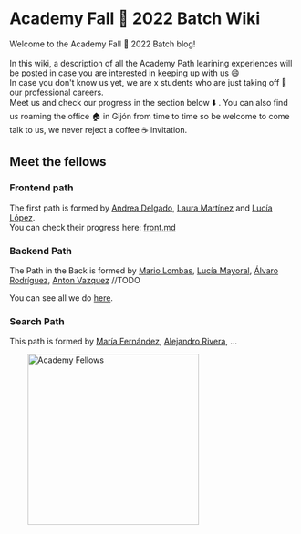 # Academy Fall :fallen_leaf: 2022 Batch Wiki

Welcome to the Academy Fall :fallen_leaf: 2022 Batch blog! <br><br>
In this wiki, a description of all the Academy Path learining experiences will be posted in case you are interested in keeping up with us 😄 <br>
In case you don't know us yet, we are x students who are just taking off 🚀 our professional careers.<br> Meet us and check our progress in the section below ⬇️ . You can also find us roaming the office 🏠 in Gijón from time to time so be welcome to come talk to us, we never reject a coffee ☕ invitation. <br>
## Meet the fellows


### Frontend path <br>
The first path is formed by [Andrea Delgado](https://github.com/andreadlgdo), [Laura Martínez](https://github.com/lauramargar) and [Lucía López](https://github.com/zhuzilu).<br>
You can check their progress here: [front.md](front.md)<br>

### Backend Path
The Path in the Back is formed by [Mario Lombas](https://github.com/mlombas), [Lucía Mayoral](https://github.com/luciamayo), [Álvaro Rodríguez](https://github.com/alvarorg14), [Anton Vazquez](https://github.com/AntonVazquez) //TODO

You can see all we do [here](back.md).

### Search Path
This path is formed by [María Fernández](https://github.com/mariaffnandez), [Alejandro Rivera](https://github.com/iskelazz), ...

&nbsp;&nbsp;&nbsp;&nbsp;&nbsp;&nbsp;&nbsp; <img src="https://github.com/empathyco/academy-batches/Path/batch_202x/Assets/picture.png" alt="Academy Fellows" width="300"/>
<br><br> 
